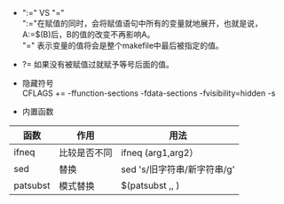 * ":=" VS "="  
":="在赋值的同时，会将赋值语句中所有的变量就地展开，也就是说，A:=$(B)后，B的值的改变不再影响A。  
"=" 表示变量的值将会是整个makefile中最后被指定的值。

* ?=
如果没有被赋值过就赋予等号后面的值。

* 隐藏符号  
CFLAGS   += -ffunction-sections -fdata-sections -fvisibility=hidden -s

* 内置函数

| 函数 | 作用 | 用法 |
| ------ | ------ | ------ |
| ifneq | 比较是否不同 | ifneq (arg1,arg2） |
| sed | 替换 | sed 's/旧字符串/新字符串/g'  |
| patsubst | 模式替换 | $(patsubst <pattern>,<replacement>,<text> ) |

